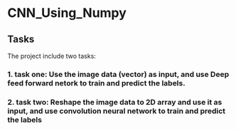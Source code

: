 # CNN_Using_Numpy
## Tasks
The project include two tasks:
### 1. task one: Use the image data (vector) as input, and use Deep feed forward netork to train and predict the labels.
### 2. task two: Reshape the image data to 2D array and use it as input, and use convolution neural network to train and predict the labels
